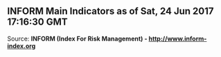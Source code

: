 ## INFORM Main Indicators as of Sat, 24 Jun 2017 17:16:30 GMT

Source: **INFORM (Index For Risk Management) - http://www.inform-index.org**